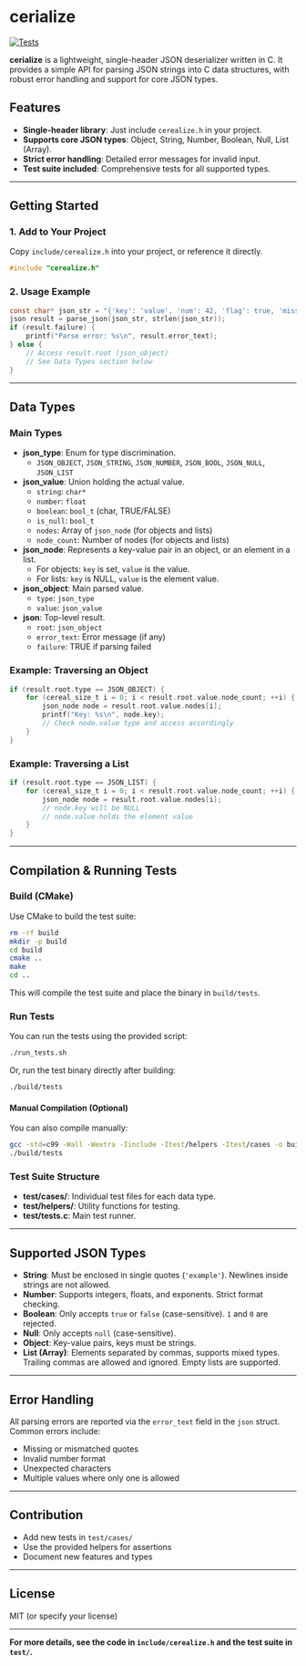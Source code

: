 # cerialize

[![Tests](https://github.com/MankowskiNick/cerealize/actions/workflows/test.yml/badge.svg)](https://github.com/MankowskiNick/cerealize/actions/workflows/test.yml)

**cerialize** is a lightweight, single-header JSON deserializer written in C. It provides a simple API for parsing JSON strings into C data structures, with robust error handling and support for core JSON types.

## Features

- **Single-header library**: Just include `cerealize.h` in your project.
- **Supports core JSON types**: Object, String, Number, Boolean, Null, List (Array).
- **Strict error handling**: Detailed error messages for invalid input.
- **Test suite included**: Comprehensive tests for all supported types.

---

## Getting Started

### 1. Add to Your Project

Copy `include/cerealize.h` into your project, or reference it directly.

```c
#include "cerealize.h"
```

### 2. Usage Example

```c
const char* json_str = "{'key': 'value', 'num': 42, 'flag': true, 'missing': null}";
json result = parse_json(json_str, strlen(json_str));
if (result.failure) {
    printf("Parse error: %s\n", result.error_text);
} else {
    // Access result.root (json_object)
    // See Data Types section below
}
```

---

## Data Types


### Main Types

- **json_type**: Enum for type discrimination.
  - `JSON_OBJECT`, `JSON_STRING`, `JSON_NUMBER`, `JSON_BOOL`, `JSON_NULL`, `JSON_LIST`
- **json_value**: Union holding the actual value.
  - `string`: `char*`
  - `number`: `float`
  - `boolean`: `bool_t` (char, TRUE/FALSE)
  - `is_null`: `bool_t`
  - `nodes`: Array of `json_node` (for objects and lists)
  - `node_count`: Number of nodes (for objects and lists)
- **json_node**: Represents a key-value pair in an object, or an element in a list.
  - For objects: `key` is set, `value` is the value.
  - For lists: `key` is NULL, `value` is the element value.
- **json_object**: Main parsed value.
  - `type`: `json_type`
  - `value`: `json_value`
- **json**: Top-level result.
  - `root`: `json_object`
  - `error_text`: Error message (if any)
  - `failure`: TRUE if parsing failed

### Example: Traversing an Object

```c
if (result.root.type == JSON_OBJECT) {
    for (cereal_size_t i = 0; i < result.root.value.node_count; ++i) {
        json_node node = result.root.value.nodes[i];
        printf("Key: %s\n", node.key);
        // Check node.value type and access accordingly
    }
}
```

### Example: Traversing a List

```c
if (result.root.type == JSON_LIST) {
    for (cereal_size_t i = 0; i < result.root.value.node_count; ++i) {
        json_node node = result.root.value.nodes[i];
        // node.key will be NULL
        // node.value holds the element value
    }
}
```

---

## Compilation & Running Tests


### Build (CMake)

Use CMake to build the test suite:

```bash
rm -rf build
mkdir -p build
cd build
cmake ..
make
cd ..
```

This will compile the test suite and place the binary in `build/tests`.

### Run Tests

You can run the tests using the provided script:

```bash
./run_tests.sh
```

Or, run the test binary directly after building:

```bash
./build/tests
```

#### Manual Compilation (Optional)

You can also compile manually:

```bash
gcc -std=c99 -Wall -Wextra -Iinclude -Itest/helpers -Itest/cases -o build/tests test/tests.c test/helpers/test_output_helper.c -g
./build/tests
```

### Test Suite Structure

- **test/cases/**: Individual test files for each data type.
- **test/helpers/**: Utility functions for testing.
- **test/tests.c**: Main test runner.

---

## Supported JSON Types

- **String**: Must be enclosed in single quotes (`'example'`). Newlines inside strings are not allowed.
- **Number**: Supports integers, floats, and exponents. Strict format checking.
- **Boolean**: Only accepts `true` or `false` (case-sensitive). `1` and `0` are rejected.
- **Null**: Only accepts `null` (case-sensitive).
- **Object**: Key-value pairs, keys must be strings.
- **List (Array)**: Elements separated by commas, supports mixed types. Trailing commas are allowed and ignored. Empty lists are supported.

---

## Error Handling

All parsing errors are reported via the `error_text` field in the `json` struct. Common errors include:

- Missing or mismatched quotes
- Invalid number format
- Unexpected characters
- Multiple values where only one is allowed

---

## Contribution

- Add new tests in `test/cases/`
- Use the provided helpers for assertions
- Document new features and types

---

## License

MIT (or specify your license)

---

**For more details, see the code in `include/cerealize.h` and the test suite in `test/`.**
